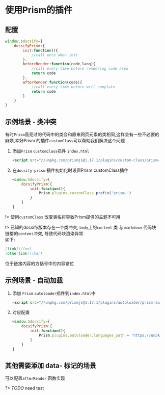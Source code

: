 # 使用Prism的插件

## 配置

```js
window.$docsify={
    docsifyPrism:{
        init:function(){
            //call once when init
        },
        beforeRender:function(code,lang){
            //call every time before rendering code area
            return code
        },
        afterRender:function(code){
            //call every time before will complate
            return code
        }
    }
}
```

## 示例场景 - 类冲突

有时`Prism`高亮过的代码中的类会和原来网页元素的类相同,这样会有一些不必要的麻烦,幸好Prism 的插件`customClass`可以帮助我们解决这个问题

1. 添加`Prism` `customClass`插件 `index.html`
    ```html
    <script src="//unpkg.com/prismjs@1.17.1/plugins/custom-class/prism-custom-class.min.js"></script>
    ```

2. 在`docsify-prism` 插件初始化时设置Prism customClass插件
    ```js
    window.$docsify={
        docsifyPrism:{
            init:function(){
                Prism.plugins.customClass.prefix('prism-')
            }
        }
    }
    ```
!> 使用`customClass` 改变类名将导致Prism提供的主题不可用

!> 已知的docsify版本存在一个类冲突, `body`上的`content` 类 与 `markdown` 代码块链接的`content`冲突, 导致代码块渲染异常<br>如下:
```markdown
[link](/foo)
[otherlink](/bar)
```
位于链接内容的方括号中的内容错位

## 示例场景 - 自动加载

1. 添加 `Prism` `autoloader`插件到`index.html`中
    ```html
    <script src="//unpkg.com/prismjs@1.17.1/plugins/autoloader/prism-autoloader.min.js"></script>
    ```
2. 对应配置
    ```js
    window.$docsify={
        docsifyPrism:{
            init:function(){
                Prism.plugins.autoloader.languages_path = 'https://unpkg.com/prismjs@1.17.1/components/'
            }
        }
    }
    ```

## 其他需要添加 data- 标记的场景

可以配置`afterRender` 函数实现

?> _TODO_ need test